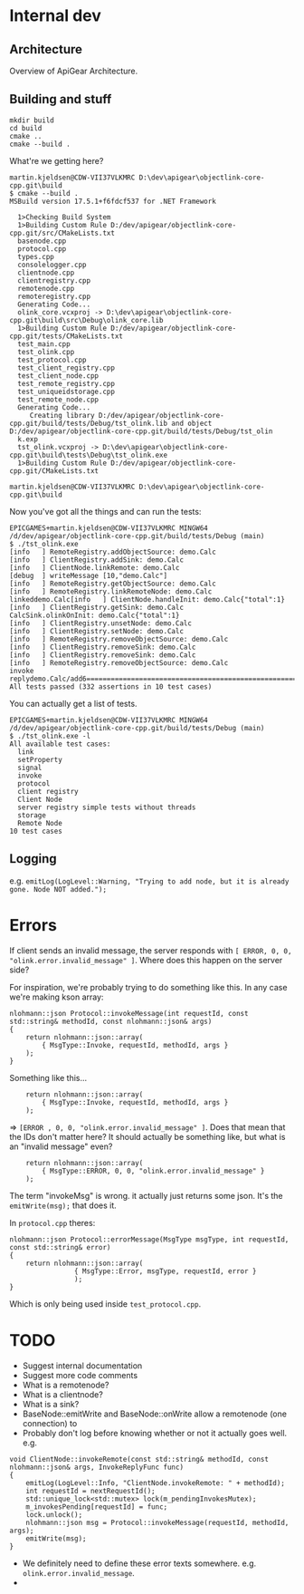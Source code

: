 # Internal dev

## Architecture
Overview of ApiGear Architecture.



## Building and stuff

```
mkdir build
cd build
cmake ..
cmake --build .
```

What're we getting  here?

```
martin.kjeldsen@CDW-VII37VLKMRC D:\dev\apigear\objectlink-core-cpp.git\build
$ cmake --build .
MSBuild version 17.5.1+f6fdcf537 for .NET Framework

  1>Checking Build System
  1>Building Custom Rule D:/dev/apigear/objectlink-core-cpp.git/src/CMakeLists.txt
  basenode.cpp
  protocol.cpp
  types.cpp
  consolelogger.cpp
  clientnode.cpp
  clientregistry.cpp
  remotenode.cpp
  remoteregistry.cpp
  Generating Code...
  olink_core.vcxproj -> D:\dev\apigear\objectlink-core-cpp.git\build\src\Debug\olink_core.lib
  1>Building Custom Rule D:/dev/apigear/objectlink-core-cpp.git/tests/CMakeLists.txt
  test_main.cpp
  test_olink.cpp
  test_protocol.cpp
  test_client_registry.cpp
  test_client_node.cpp
  test_remote_registry.cpp
  test_uniqueidstorage.cpp
  test_remote_node.cpp
  Generating Code...
     Creating library D:/dev/apigear/objectlink-core-cpp.git/build/tests/Debug/tst_olink.lib and object D:/dev/apigear/objectlink-core-cpp.git/build/tests/Debug/tst_olin
  k.exp
  tst_olink.vcxproj -> D:\dev\apigear\objectlink-core-cpp.git\build\tests\Debug\tst_olink.exe
  1>Building Custom Rule D:/dev/apigear/objectlink-core-cpp.git/CMakeLists.txt

martin.kjeldsen@CDW-VII37VLKMRC D:\dev\apigear\objectlink-core-cpp.git\build
```

Now you've got all the things and can run the tests:

```
EPICGAMES+martin.kjeldsen@CDW-VII37VLKMRC MINGW64 /d/dev/apigear/objectlink-core-cpp.git/build/tests/Debug (main)
$ ./tst_olink.exe
[info   ] RemoteRegistry.addObjectSource: demo.Calc
[info   ] ClientRegistry.addSink: demo.Calc
[info   ] ClientNode.linkRemote: demo.Calc
[debug  ] writeMessage [10,"demo.Calc"]
[info   ] RemoteRegistry.getObjectSource: demo.Calc
[info   ] RemoteRegistry.linkRemoteNode: demo.Calc
linkeddemo.Calc[info   ] ClientNode.handleInit: demo.Calc{"total":1}
[info   ] ClientRegistry.getSink: demo.Calc
CalcSink.olinkOnInit: demo.Calc{"total":1}
[info   ] ClientRegistry.unsetNode: demo.Calc
[info   ] ClientRegistry.setNode: demo.Calc
[info   ] RemoteRegistry.removeObjectSource: demo.Calc
[info   ] ClientRegistry.removeSink: demo.Calc
[info   ] ClientRegistry.removeSink: demo.Calc
[info   ] RemoteRegistry.removeObjectSource: demo.Calc
invoke replydemo.Calc/add6===============================================================================
All tests passed (332 assertions in 10 test cases)

```

You can actually get a list of tests.
```
EPICGAMES+martin.kjeldsen@CDW-VII37VLKMRC MINGW64 /d/dev/apigear/objectlink-core-cpp.git/build/tests/Debug (main)
$ ./tst_olink.exe -l
All available test cases:
  link
  setProperty
  signal
  invoke
  protocol
  client registry
  Client Node
  server registry simple tests without threads
  storage
  Remote Node
10 test cases

```

## Logging

e.g. `emitLog(LogLevel::Warning, "Trying to add node, but it is already gone. Node NOT added.");`


# Errors

If client sends an invalid message, the server responds with `[ ERROR, 0, 0, "olink.error.invalid_message" ]`. Where does this happen on the server side?

For inspiration, we're probably trying to do something like this. In any case we're making kson array:

```
nlohmann::json Protocol::invokeMessage(int requestId, const std::string& methodId, const nlohmann::json& args)
{
    return nlohmann::json::array(
        { MsgType::Invoke, requestId, methodId, args }
    );
}
```

Something like this...

```
    return nlohmann::json::array(
        { MsgType::Invoke, requestId, methodId, args }
    );
```
=> `[ERROR , 0, 0, "olink.error.invalid_message" ]`. Does that mean that the IDs don't matter here? It should actually be something like, but what is an "invalid message" even?

```
    return nlohmann::json::array(
        { MsgType::ERROR, 0, 0, "olink.error.invalid_message" }
    );

```

The term "invokeMsg" is wrong. it actually just returns some json. It's the `emitWrite(msg);` that does it.

In `protocol.cpp` theres:

```
nlohmann::json Protocol::errorMessage(MsgType msgType, int requestId, const std::string& error)
{
    return nlohmann::json::array(
                { MsgType::Error, msgType, requestId, error }
                );
}
```

Which is only being used inside `test_protocol.cpp`.



# TODO
- Suggest internal documentation
- Suggest more code comments
- What is a remotenode?
- What is a clientnode?
- What is a sink?
- BaseNode::emitWrite and BaseNode::onWrite allow a remotenode (one connection) to
- Probably don't log before knowing whether or not it actually goes well. e.g.

```
void ClientNode::invokeRemote(const std::string& methodId, const nlohmann::json& args, InvokeReplyFunc func)
{
    emitLog(LogLevel::Info, "ClientNode.invokeRemote: " + methodId);
    int requestId = nextRequestId();
    std::unique_lock<std::mutex> lock(m_pendingInvokesMutex);
    m_invokesPending[requestId] = func;
    lock.unlock();
    nlohmann::json msg = Protocol::invokeMessage(requestId, methodId, args);
    emitWrite(msg);
}
```
- We definitely need to define these error texts somewhere. e.g. `olink.error.invalid_message`.
-
